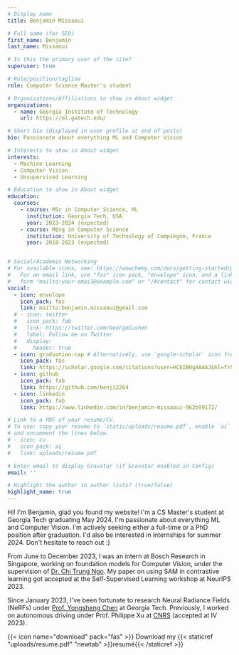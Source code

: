 ```yaml
---
# Display name
title: Benjamin Missaoui

# Full name (for SEO)
first_name: Benjamin
last_name: Missaoui

# Is this the primary user of the site?
superuser: true

# Role/position/tagline
role: Computer Science Master's student

# Organizations/Affiliations to show in About widget
organizations:
  - name: Georgia Institute of Technology
    url: https://ml.gatech.edu/

# Short bio (displayed in user profile at end of posts)
bio: Passionate about everything ML and Computer Vision

# Interests to show in About widget
interests:
  - Machine Learning
  - Computer Vision
  - Unsupervised Learning

# Education to show in About widget
education:
  courses:
    - course: MSc in Computer Science, ML
      institution: Georgia Tech, USA
      year: 2023-2024 (expected)
    - course: MEng in Computer Science
      institution: University of Technology of Compiègne, France
      year: 2018-2023 (expected)


# Social/Academic Networking
# For available icons, see: https://wowchemy.com/docs/getting-started/page-builder/#icons
#   For an email link, use "fas" icon pack, "envelope" icon, and a link in the
#   form "mailto:your-email@example.com" or "/#contact" for contact widget.
social:
  - icon: envelope
    icon_pack: fas
    link: mailto:benjamin.missaoui@gmail.com
  # - icon: twitter
  #   icon_pack: fab
  #   link: https://twitter.com/GeorgeCushen
  #   label: Follow me on Twitter
  #   display:
  #     header: true
  - icon: graduation-cap # Alternatively, use `google-scholar` icon from `ai` icon pack
    icon_pack: fas
    link: https://scholar.google.com/citations?user=HC8IB0gAAAAJ&hl=fr&authuser=1
  - icon: github
    icon_pack: fab
    link: https://github.com/benji2264
  - icon: linkedin
    icon_pack: fab
    link: https://www.linkedin.com/in/benjamin-missaoui-962b99172/

# Link to a PDF of your resume/CV.
# To use: copy your resume to `static/uploads/resume.pdf`, enable `ai` icons in `params.yaml`,
# and uncomment the lines below.
# - icon: cv
#   icon_pack: ai
#   link: uploads/resume.pdf

# Enter email to display Gravatar (if Gravatar enabled in Config)
email: ''

# Highlight the author in author lists? (true/false)
highlight_name: true
---
```


Hi! I'm Benjamin, glad you found my website! I'm a CS Master's student at Georgia Tech graduating May 2024.
I'm passionate about everything ML and Computer Vision. I'm actively seeking either a full-time or a PhD position after graduation. I'd also be interested in internships for summer 2024. Don't hesitate to reach out :)

From June to December 2023, I was an intern at Bosch Research in Singapore, working on foundation models for Computer Vision, under the supervision of [Dr. Chi Trung Ngo](https://sg.linkedin.com/in/chitrungngo). My paper on using SAM in contrastive learning got accepted at the Self-Supervised Learning workshop at NeurIPS 2023.

Since January 2023, I've been fortunate to research Neural Radiance Fields (NeRFs) under [Prof. Yongsheng Chen](https://ce.gatech.edu/directory/person/yongsheng-chen) at Georgia Tech. Previously, I worked on autonomous driving under Prof. Philippe Xu at [CNRS](https://www.hds.utc.fr/en.html) (accepted at IV 2023).

{{< icon name="download" pack="fas" >}} Download my {{< staticref "uploads/resume.pdf" "newtab" >}}resumé{{< /staticref >}}